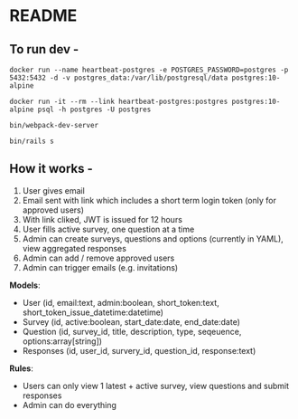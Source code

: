 # README

## To run dev -

```docker run --name heartbeat-postgres -e POSTGRES_PASSWORD=postgres -p 5432:5432 -d -v postgres_data:/var/lib/postgresql/data postgres:10-alpine```

```docker run -it --rm --link heartbeat-postgres:postgres postgres:10-alpine psql -h postgres -U postgres```

```bin/webpack-dev-server```

```bin/rails s```

## How it works -

1. User gives email
2. Email sent with link which includes a short term login token (only for approved users)
3. With link cliked, JWT is issued for 12 hours
4. User fills active survey, one question at a time
5. Admin can create surveys, questions and options (currently in YAML), view aggregated responses
6. Admin can add / remove approved users
7. Admin can trigger emails (e.g. invitations)

__Models__:

- User (id, email:text, admin:boolean, short_token:text, short_token_issue_datetime:datetime)
- Survey (id, active:boolean, start_date:date, end_date:date)
- Question (id, survey_id, title, description, type, seqeuence, options:array[string])
- Responses (id, user_id, survery_id, question_id, response:text)

__Rules__:

- Users can only view 1 latest + active survey, view questions and submit responses
- Admin can do everything

